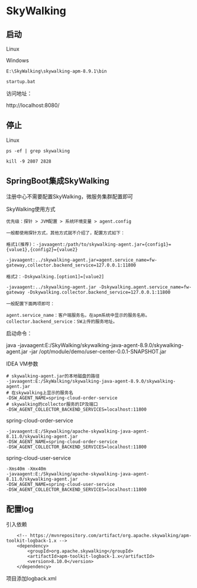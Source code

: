 # SkyWalking

## 启动

Linux


Windows

```
E:\SkyWalking\skywalking-apm-8.9.1\bin

startup.bat

```

访问地址：

http://localhost:8080/


## 停止

Linux

```
ps -ef | grep skywalking

kill -9 2807 2828

```


## SpringBoot集成SkyWalking

注册中心不需要配置SkyWalking，微服务集群配置即可

SkyWalking使用方式

```
优先级：探针 > JVM配置 > 系统环境变量 > agent.config

一般都使用探针方式，其他方式就不介绍了，配置方式如下：

格式1(推荐)：-javaagent:/path/to/skywalking-agent.jar={config1}={value1},{config2}={value2}

-javaagent:../skywalking-agent.jar=agent.service_name=fw-gateway,collector.backend_service=127.0.0.1:11800

格式2：-Dskywalking.[option1]=[value2]

-javaagent:../skywalking-agent.jar -Dskywalking.agent.service_name=fw-gateway -Dskywalking.collector.backend_service=127.0.0.1:11800

一般配置下面两项即可：

agent.service_name：客户端服务名，在apm系统中显示的服务名称。
collector.backend_service：SW上传的服务地址。

```

启动命令：

java -javaagent:E:/SkyWalking/skywalking-java-agent-8.9.0/skywalking-agent.jar -jar /opt/module/demo/user-center-0.0.1-SNAPSHOT.jar

IDEA VM参数

```
# skywalking-agent.jar的本地磁盘的路径
-javaagent:E:/SkyWalking/skywalking-java-agent-8.9.0/skywalking-agent.jar
# 在skywalking上显示的服务名
-DSW_AGENT_NAME=spring-cloud-order-service
# skywalking的collector服务的IP及端口
-DSW_AGENT_COLLECTOR_BACKEND_SERVICES=localhost:11800

```

spring-cloud-order-service

```
-javaagent:E:/Skywalking/apache-skywalking-java-agent-8.11.0/skywalking-agent.jar
-DSW_AGENT_NAME=spring-cloud-order-service
-DSW_AGENT_COLLECTOR_BACKEND_SERVICES=localhost:11800

```

spring-cloud-user-service

```
-Xms40m -Xmx40m
-javaagent:E:/Skywalking/apache-skywalking-java-agent-8.11.0/skywalking-agent.jar
-DSW_AGENT_NAME=spring-cloud-user-service
-DSW_AGENT_COLLECTOR_BACKEND_SERVICES=localhost:11800

```

## 配置log

引入依赖

		<!-- https://mvnrepository.com/artifact/org.apache.skywalking/apm-toolkit-logback-1.x -->
		<dependency>
			<groupId>org.apache.skywalking</groupId>
			<artifactId>apm-toolkit-logback-1.x</artifactId>
			<version>8.10.0</version>
		</dependency>

项目添加logback.xml

